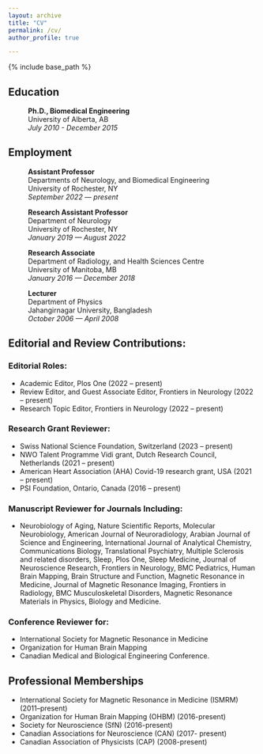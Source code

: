 ```yaml
---
layout: archive
title: "CV"
permalink: /cv/
author_profile: true

---
```


 {% include base_path %}

## Education

<p style="margin-left: 40px"><b>Ph.D., Biomedical Engineering</b>
<br>University of Alberta, AB
<br><i>July 2010 - December 2015</i></p>

## Employment

<p style="margin-left: 40px"><b>Assistant Professor</b>
<br>Departments of Neurology, and Biomedical Engineering
<br>University of Rochester, NY
<br><i>September 2022 — present</i></p>

<p style="margin-left: 40px"><b>Research Assistant Professor</b>
<br>Department of Neurology
<br>University of Rochester, NY
<br><i>January 2019 — August 2022</i></p>

<p style="margin-left: 40px"><b>Research Associate</b>
<br>Department of Radiology, and Health Sciences Centre
<br>University of Manitoba, MB
<br><i>January 2016 — December 2018</i></p>

<p style="margin-left: 40px"><b>Lecturer</b>
<br>Department of Physics
<br>Jahangirnagar University, Bangladesh
<br><i>October 2006 — April 2008</i></p>


## Editorial and Review Contributions: 

### Editorial Roles:
*	Academic Editor, Plos One (2022 – present)    
*	Review Editor, and Guest Associate Editor, Frontiers in Neurology (2022 – present)   
*	Research Topic Editor, Frontiers in Neurology (2022 – present)  

### Research Grant Reviewer:
*	Swiss National Science Foundation, Switzerland (2023 – present)  
*	NWO Talent Programme Vidi grant, Dutch Research Council, Netherlands (2021 – present)   
*	American Heart Association (AHA) Covid-19 research grant, USA (2021 – present)  
*	PSI Foundation, Ontario, Canada (2016 – present)   

### Manuscript Reviewer for Journals Including: 
* Neurobiology of Aging, Nature Scientific Reports, Molecular Neurobiology, American Journal of Neuroradiology, Arabian Journal of Science and Engineering, International Journal of Analytical Chemistry, Communications Biology, Translational Psychiatry, Multiple Sclerosis and related disorders, Sleep, Plos One, Sleep Medicine, Journal of Neuroscience Research, Frontiers in Neurology, BMC Pediatrics, Human Brain Mapping, Brain Structure and Function, Magnetic Resonance in Medicine, Journal of Magnetic Resonance Imaging, Frontiers in Radiology, BMC Musculoskeletal Disorders, Magnetic Resonance Materials in Physics, Biology and Medicine.  

### Conference Reviewer for: 
*	International Society for Magnetic Resonance in Medicine
*	Organization for Human Brain Mapping
*	Canadian Medical and Biological Engineering Conference.

## Professional Memberships 
*	International Society for Magnetic Resonance in Medicine (ISMRM) (2011–present)  
*	Organization for Human Brain Mapping (OHBM) (2016-present)  
*	Society for Neuroscience (SfN) (2016-present)  
*	Canadian Associations for Neuroscience (CAN) (2017- present)  
*	Canadian Association of Physicists (CAP) (2008-present)
   
